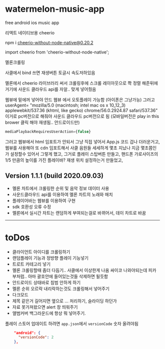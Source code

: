 # watermelon-music-app

free android ios music app

리액트 네이티브용 cheerio

npm i cheerio-without-node-native@0.20.2

import cheerio from 'cheerio-without-node-native';

멜론크롤링


사클에서 bind 쓰면 재생버튼 토글시 속도저하있음


멜론에서 cheerio 라이브러리 써서 크롤링후에 스크롤 레이아웃으로 쫙 정렬 해준뒤에 거기에 사운드 클라우드 api를 자알.. 맞게 넣어줬음


웹뷰에 밑에꺼 넣어야 안드 웹뷰 에서 오토플레이 가능함 (아이폰은 그냥가능)
그러고 userAgent= "mozilla/5.0 (macintosh; intel mac os x 10_12_3) applewebkit/537.36 (khtml, like gecko) chrome/56.0.2924.87 safari/537.36"
이거로 pc버전으로 해줘야 사운드 클라우드 pc버전으로 됨 (모바일버전은 play in this brower 클릭 해야 재생됨.. 안드로이드만)

```js
mediaPlaybackRequiresUserAction={false}
```


그러고 웹뷰에서 html 임포트가 안되서 그냥 직접 넣어서 App.js 코드 겁나 더러운거고, 
웹뷰를 사용해야 또 cdn 임포트해서 사클 음원들 세세하게 몇초 지났나 지금 몇초쯤인가 설정할수 있어서 그렇게 했고,
그거로 플레이 스탑버튼 만들고, 핸드폰 가로사이즈의 1/5 만큼의 높이를 가진 플레이바? 재생 위치  설정하는거 만들었고,


## Version 1.1.1 (build 2020.09.03)

- 멜론 차트에서 크롤링한 순위 및 음악 정보 데이터 사용
- 사운드클라우드 api를 이용하여 멜론 차트의 노래와 매치
- 플레이어바는 웹뷰를 이용하여 구현
- sdk 호환성 오류 수정
- 멜론에서 실시간 차트는 랜덤하게 부여되는걸로 바뀌어서, 데이 차트로 바꿈


---

# toDos

- 클라이언트 아이디를 크롤링하기
- 랜덤플레이 기능과 정방향 플레이 기능넣기
- 트로트 카테고리 넣기
- 멜론 크롤링할때 좀더 다듬기.. 사클에서 이상한게 나옴 싸이코 나와야되는데 피카부처럼.. 아마 괄호안에 들어있는것들 삭제하면 될듯함
- 안드로이드 상태바로 침범 안하게 하기
- 멜론 순위 오르락 내리락하는것도 크롤링해서 넣어주기
- 다크모드
- 제목 같은거 길어지면 옆으로 ... 처리하기, 슬라이딩 하던가
- 자료 못가져왔으면 alert 창 띄워주기
- 앨범커버 백그라운드에 항상 뭐 넣어주기.




플레이 스토어 업데이트 하려면 `app.json`에서 `versionCode` 숫자 올려야됨

```json
    "android": {
      "versionCode": 2
    },
```